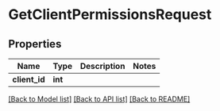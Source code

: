 # GetClientPermissionsRequest

## Properties
Name | Type | Description | Notes
------------ | ------------- | ------------- | -------------
**client_id** | **int** |  | 

[[Back to Model list]](../README.md#documentation-for-models) [[Back to API list]](../README.md#documentation-for-api-endpoints) [[Back to README]](../README.md)

